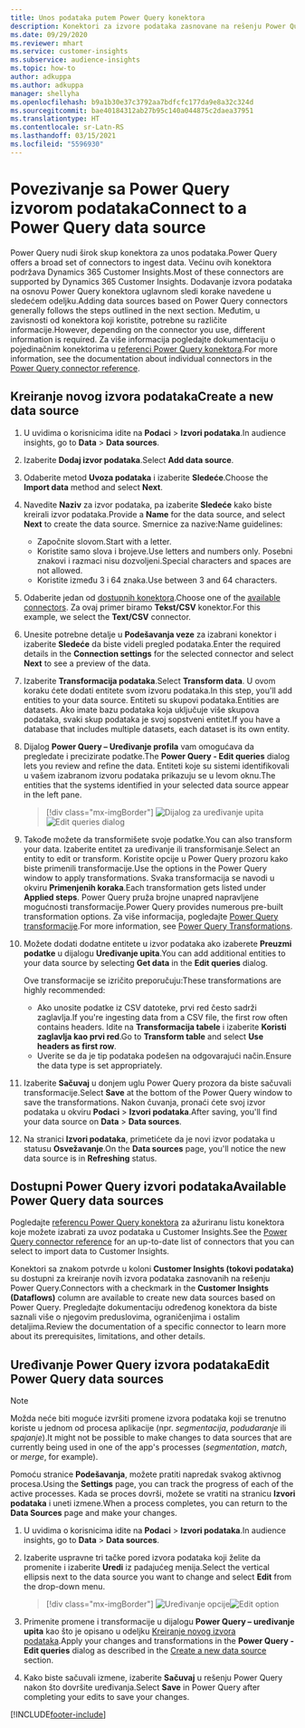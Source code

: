 ```yaml
---
title: Unos podataka putem Power Query konektora
description: Konektori za izvore podataka zasnovane na rešenju Power Query.
ms.date: 09/29/2020
ms.reviewer: mhart
ms.service: customer-insights
ms.subservice: audience-insights
ms.topic: how-to
author: adkuppa
ms.author: adkuppa
manager: shellyha
ms.openlocfilehash: b9a1b30e37c3792aa7bdfcfc177da9e8a32c324d
ms.sourcegitcommit: bae40184312ab27b95c140a044875c2daea37951
ms.translationtype: HT
ms.contentlocale: sr-Latn-RS
ms.lasthandoff: 03/15/2021
ms.locfileid: "5596930"
---
```

# <a name="connect-to-a-power-query-data-source"></a><span data-ttu-id="794ab-103">Povezivanje sa Power Query izvorom podataka</span><span class="sxs-lookup"><span data-stu-id="794ab-103">Connect to a Power Query data source</span></span>

<span data-ttu-id="794ab-104">Power Query nudi širok skup konektora za unos podataka.</span><span class="sxs-lookup"><span data-stu-id="794ab-104">Power Query offers a broad set of connectors to ingest data.</span></span> <span data-ttu-id="794ab-105">Većinu ovih konektora podržava Dynamics 365 Customer Insights.</span><span class="sxs-lookup"><span data-stu-id="794ab-105">Most of these connectors are supported by Dynamics 365 Customer Insights.</span></span> <span data-ttu-id="794ab-106">Dodavanje izvora podataka na osnovu Power Query konektora uglavnom sledi korake navedene u sledećem odeljku.</span><span class="sxs-lookup"><span data-stu-id="794ab-106">Adding data sources based on Power Query connectors generally follows the steps outlined in the next section.</span></span> <span data-ttu-id="794ab-107">Međutim, u zavisnosti od konektora koji koristite, potrebne su različite informacije.</span><span class="sxs-lookup"><span data-stu-id="794ab-107">However, depending on the connector you use, different information is required.</span></span> <span data-ttu-id="794ab-108">Za više informacija pogledajte dokumentaciju o pojedinačnim konektorima u [referenci Power Query konektora](/power-query/connectors/).</span><span class="sxs-lookup"><span data-stu-id="794ab-108">For more information, see the documentation about individual connectors in the [Power Query connector reference](/power-query/connectors/).</span></span>

## <a name="create-a-new-data-source"></a><span data-ttu-id="794ab-109">Kreiranje novog izvora podataka</span><span class="sxs-lookup"><span data-stu-id="794ab-109">Create a new data source</span></span>

1. <span data-ttu-id="794ab-110">U uvidima o korisnicima idite na **Podaci** > **Izvori podataka**.</span><span class="sxs-lookup"><span data-stu-id="794ab-110">In audience insights, go to **Data** > **Data sources**.</span></span>

1. <span data-ttu-id="794ab-111">Izaberite **Dodaj izvor podataka**.</span><span class="sxs-lookup"><span data-stu-id="794ab-111">Select **Add data source**.</span></span>

1. <span data-ttu-id="794ab-112">Odaberite metod **Uvoza podataka** i izaberite **Sledeće**.</span><span class="sxs-lookup"><span data-stu-id="794ab-112">Choose the **Import data** method and select **Next**.</span></span>

1. <span data-ttu-id="794ab-113">Navedite **Naziv** za izvor podataka, pa izaberite **Sledeće** kako biste kreirali izvor podataka.</span><span class="sxs-lookup"><span data-stu-id="794ab-113">Provide a **Name** for the data source, and select **Next** to create the data source.</span></span> <span data-ttu-id="794ab-114">Smernice za nazive:</span><span class="sxs-lookup"><span data-stu-id="794ab-114">Name guidelines:</span></span> 
   - <span data-ttu-id="794ab-115">Započnite slovom.</span><span class="sxs-lookup"><span data-stu-id="794ab-115">Start with a letter.</span></span>
   - <span data-ttu-id="794ab-116">Koristite samo slova i brojeve.</span><span class="sxs-lookup"><span data-stu-id="794ab-116">Use letters and numbers only.</span></span> <span data-ttu-id="794ab-117">Posebni znakovi i razmaci nisu dozvoljeni.</span><span class="sxs-lookup"><span data-stu-id="794ab-117">Special characters and spaces are not allowed.</span></span>
   - <span data-ttu-id="794ab-118">Koristite između 3 i 64 znaka.</span><span class="sxs-lookup"><span data-stu-id="794ab-118">Use between 3 and 64 characters.</span></span>

1. <span data-ttu-id="794ab-119">Odaberite jedan od [dostupnih konektora](#available-power-query-data-sources).</span><span class="sxs-lookup"><span data-stu-id="794ab-119">Choose one of the [available connectors](#available-power-query-data-sources).</span></span> <span data-ttu-id="794ab-120">Za ovaj primer biramo **Tekst/CSV** konektor.</span><span class="sxs-lookup"><span data-stu-id="794ab-120">For this example, we select the **Text/CSV** connector.</span></span>

1. <span data-ttu-id="794ab-121">Unesite potrebne detalje u **Podešavanja veze** za izabrani konektor i izaberite **Sledeće** da biste videli pregled podataka.</span><span class="sxs-lookup"><span data-stu-id="794ab-121">Enter the required details in the **Connection settings** for the selected connector and select **Next** to see a preview of the data.</span></span>

1. <span data-ttu-id="794ab-122">Izaberite **Transformacija podataka**.</span><span class="sxs-lookup"><span data-stu-id="794ab-122">Select **Transform data**.</span></span> <span data-ttu-id="794ab-123">U ovom koraku ćete dodati entitete svom izvoru podataka.</span><span class="sxs-lookup"><span data-stu-id="794ab-123">In this step, you'll add entities to your data source.</span></span> <span data-ttu-id="794ab-124">Entiteti su skupovi podataka.</span><span class="sxs-lookup"><span data-stu-id="794ab-124">Entities are datasets.</span></span> <span data-ttu-id="794ab-125">Ako imate bazu podataka koja uključuje više skupova podataka, svaki skup podataka je svoj sopstveni entitet.</span><span class="sxs-lookup"><span data-stu-id="794ab-125">If you have a database that includes multiple datasets, each dataset is its own entity.</span></span>

1. <span data-ttu-id="794ab-126">Dijalog **Power Query – Uređivanje profila** vam omogućava da pregledate i precizirate podatke.</span><span class="sxs-lookup"><span data-stu-id="794ab-126">The **Power Query - Edit queries** dialog lets you review and refine the data.</span></span> <span data-ttu-id="794ab-127">Entiteti koje su sistemi identifikovali u vašem izabranom izvoru podataka prikazuju se u levom oknu.</span><span class="sxs-lookup"><span data-stu-id="794ab-127">The entities that the systems identified in your selected data source appear in the left pane.</span></span>

   > [!div class="mx-imgBorder"]
   > <span data-ttu-id="794ab-128">![Dijalog za uređivanje upita](media/data-manager-configure-edit-queries.png "Dijalog za uređivanje upita")</span><span class="sxs-lookup"><span data-stu-id="794ab-128">![Edit queries dialog](media/data-manager-configure-edit-queries.png "Edit queries dialog")</span></span>

1. <span data-ttu-id="794ab-129">Takođe možete da transformišete svoje podatke.</span><span class="sxs-lookup"><span data-stu-id="794ab-129">You can also transform your data.</span></span> <span data-ttu-id="794ab-130">Izaberite entitet za uređivanje ili transformisanje.</span><span class="sxs-lookup"><span data-stu-id="794ab-130">Select an entity to edit or transform.</span></span> <span data-ttu-id="794ab-131">Koristite opcije u Power Query prozoru kako biste primenili transformacije.</span><span class="sxs-lookup"><span data-stu-id="794ab-131">Use the options in the Power Query window to apply transformations.</span></span> <span data-ttu-id="794ab-132">Svaka transformacija se navodi u okviru **Primenjenih koraka**.</span><span class="sxs-lookup"><span data-stu-id="794ab-132">Each transformation gets listed under **Applied steps**.</span></span> <span data-ttu-id="794ab-133">Power Query pruža brojne unapred napravljene mogućnosti transformacije.</span><span class="sxs-lookup"><span data-stu-id="794ab-133">Power Query provides numerous pre-built transformation options.</span></span> <span data-ttu-id="794ab-134">Za više informacija, pogledajte [Power Query transformacije](/power-query/power-query-what-is-power-query#transformations).</span><span class="sxs-lookup"><span data-stu-id="794ab-134">For more information, see [Power Query Transformations](/power-query/power-query-what-is-power-query#transformations).</span></span>

1. <span data-ttu-id="794ab-135">Možete dodati dodatne entitete u izvor podataka ako izaberete **Preuzmi podatke** u dijalogu **Uređivanje upita**.</span><span class="sxs-lookup"><span data-stu-id="794ab-135">You can add additional entities to your data source by selecting **Get data** in the **Edit queries** dialog.</span></span>

   <span data-ttu-id="794ab-136">Ove transformacije se izričito preporučuju:</span><span class="sxs-lookup"><span data-stu-id="794ab-136">These transformations are highly recommended:</span></span>

   - <span data-ttu-id="794ab-137">Ako unosite podatke iz CSV datoteke, prvi red često sadrži zaglavlja.</span><span class="sxs-lookup"><span data-stu-id="794ab-137">If you're ingesting data from a CSV file, the first row often contains headers.</span></span> <span data-ttu-id="794ab-138">Idite na **Transformacija tabele** i izaberite **Koristi zaglavlja kao prvi red**.</span><span class="sxs-lookup"><span data-stu-id="794ab-138">Go to **Transform table** and select **Use headers as first row**.</span></span>
   - <span data-ttu-id="794ab-139">Uverite se da je tip podataka podešen na odgovarajući način.</span><span class="sxs-lookup"><span data-stu-id="794ab-139">Ensure the data type is set appropriately.</span></span>

1. <span data-ttu-id="794ab-140">Izaberite **Sačuvaj** u donjem uglu Power Query prozora da biste sačuvali transformacije.</span><span class="sxs-lookup"><span data-stu-id="794ab-140">Select **Save** at the bottom of the Power Query window to save the transformations.</span></span> <span data-ttu-id="794ab-141">Nakon čuvanja, pronaći ćete svoj izvor podataka u okviru **Podaci** > **Izvori podataka**.</span><span class="sxs-lookup"><span data-stu-id="794ab-141">After saving, you'll find your data source on **Data** > **Data sources**.</span></span>

1. <span data-ttu-id="794ab-142">Na stranici **Izvori podataka**, primetićete da je novi izvor podataka u statusu **Osvežavanje**.</span><span class="sxs-lookup"><span data-stu-id="794ab-142">On the **Data sources** page, you'll notice the new data source is in **Refreshing** status.</span></span>

## <a name="available-power-query-data-sources"></a><span data-ttu-id="794ab-143">Dostupni Power Query izvori podataka</span><span class="sxs-lookup"><span data-stu-id="794ab-143">Available Power Query data sources</span></span>

<span data-ttu-id="794ab-144">Pogledajte [referencu Power Query konektora](/power-query/connectors/) za ažuriranu listu konektora koje možete izabrati za uvoz podataka u Customer Insights.</span><span class="sxs-lookup"><span data-stu-id="794ab-144">See the [Power Query connector reference](/power-query/connectors/) for an up-to-date list of connectors that you can select to import data to Customer Insights.</span></span> 

<span data-ttu-id="794ab-145">Konektori sa znakom potvrde u koloni **Customer Insights (tokovi podataka)** su dostupni za kreiranje novih izvora podataka zasnovanih na rešenju Power Query.</span><span class="sxs-lookup"><span data-stu-id="794ab-145">Connectors with a checkmark in the **Customer Insights (Dataflows)** column are available to create new data sources based on Power Query.</span></span> <span data-ttu-id="794ab-146">Pregledajte dokumentaciju određenog konektora da biste saznali više o njegovim preduslovima, ograničenjima i ostalim detaljima.</span><span class="sxs-lookup"><span data-stu-id="794ab-146">Review the documentation of a specific connector to learn more about its prerequisites, limitations, and other details.</span></span>

## <a name="edit-power-query-data-sources"></a><span data-ttu-id="794ab-147">Uređivanje Power Query izvora podataka</span><span class="sxs-lookup"><span data-stu-id="794ab-147">Edit Power Query data sources</span></span>

> [!NOTE]
> <span data-ttu-id="794ab-148">Možda neće biti moguće izvršiti promene izvora podataka koji se trenutno koriste u jednom od procesa aplikacije (npr. *segmentacija*, *podudaranje* ili *spajanje*).</span><span class="sxs-lookup"><span data-stu-id="794ab-148">It might not be possible to make changes to data sources that are currently being used in one of the app's processes (*segmentation*, *match*, or *merge*, for example).</span></span> 
>
> <span data-ttu-id="794ab-149">Pomoću stranice **Podešavanja**, možete pratiti napredak svakog aktivnog procesa.</span><span class="sxs-lookup"><span data-stu-id="794ab-149">Using the **Settings** page, you can track the progress of each of the active processes.</span></span> <span data-ttu-id="794ab-150">Kada se proces dovrši, možete se vratiti na stranicu **Izvori podataka** i uneti izmene.</span><span class="sxs-lookup"><span data-stu-id="794ab-150">When a process completes, you can return to the **Data Sources** page and make your changes.</span></span>

1. <span data-ttu-id="794ab-151">U uvidima o korisnicima idite na **Podaci** > **Izvori podataka**.</span><span class="sxs-lookup"><span data-stu-id="794ab-151">In audience insights, go to **Data** > **Data sources**.</span></span>

2. <span data-ttu-id="794ab-152">Izaberite uspravne tri tačke pored izvora podataka koji želite da promenite i izaberite **Uredi** iz padajućeg menija.</span><span class="sxs-lookup"><span data-stu-id="794ab-152">Select the vertical ellipsis next to the data source you want to change and select **Edit** from the drop-down menu.</span></span>

   > [!div class="mx-imgBorder"]
   > <span data-ttu-id="794ab-153">![Uređivanje opcije](media/edit-option-data-sources.png "Uređivanje opcije")</span><span class="sxs-lookup"><span data-stu-id="794ab-153">![Edit option](media/edit-option-data-sources.png "Edit option")</span></span>

3. <span data-ttu-id="794ab-154">Primenite promene i transformacije u dijalogu **Power Query – uređivanje upita** kao što je opisano u odeljku [Kreiranje novog izvora podataka](#create-a-new-data-source).</span><span class="sxs-lookup"><span data-stu-id="794ab-154">Apply your changes and transformations in the **Power Query - Edit queries** dialog as described in the [Create a new data source](#create-a-new-data-source) section.</span></span>

4. <span data-ttu-id="794ab-155">Kako biste sačuvali izmene, izaberite **Sačuvaj** u rešenju Power Query nakon što dovršite uređivanja.</span><span class="sxs-lookup"><span data-stu-id="794ab-155">Select **Save** in Power Query after completing your edits to save your changes.</span></span>


[!INCLUDE[footer-include](../includes/footer-banner.md)]